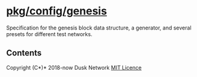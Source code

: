 # [pkg/config/genesis](./pkg/config/genesis)

Specification for the genesis block data structure, a generator, and several
presets for different test networks.

<!-- ToC start -->
##  Contents

<!-- ToC end -->

Copyright (C*)* 2018-now Dusk Network
[MIT Licence](https://github.com/dusk-network/dusk-blockchain/blob/master/LICENSE)
